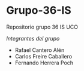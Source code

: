 # Grupo-36-IS
Repositorio grupo 36 IS UCO

*Integrantes del grupo*
* Rafael Cantero Alén
* Carlos Freire Caballero
* Fernando Herrera Poch
